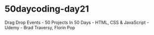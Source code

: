 # 50daycoding-day21
Drag Drop Events - 50 Projects In 50 Days - HTML, CSS &amp; JavaScript - Udemy - Brad Traversy, Florin Pop
